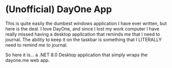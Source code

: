 # (Unofficial) DayOne App

This is quite easily the dumbest windows application I have ever written,  but here is the deal.  I love DayOne, and since I lost my work computer I have really missed having a desktop application that reminds me that I need to journal.  The ability to keep it on the taskbar is something that I LITERALLY need to remind me to journal.

So here it is... a .NET 8.0 Desktop application that simply wraps the dayone.me web app.